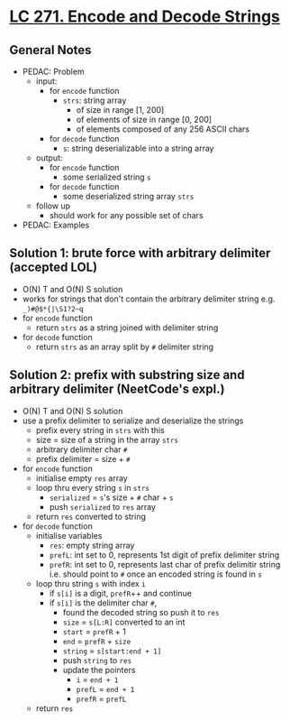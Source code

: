 # [LC 271. Encode and Decode Strings](https://leetcode.com/problems/encode-and-decode-strings/)

## General Notes

- PEDAC: Problem
  - input:
    - for `encode` function
      - `strs`: string array
        - of size in range \[1, 200]
        - of elements of size in range \[0, 200]
        - of elements composed of any 256 ASCII chars
    - for `decode` function
      - `s`: string deserializable into a string array
  - output:
    - for `encode` function
      - some serialized string `s`
    - for `decode` function
      - some deserialized string array `strs`
  - follow up
    - should work for any possible set of chars
- PEDAC: Examples

## Solution 1: brute force with arbitrary delimiter (accepted LOL)

- O(N) T and O(N) S solution
- works for strings that don't contain the arbitrary delimiter string e.g. `_)#@$*{|\S1?2~q`
- for `encode` function
  - return `strs` as a string joined with delimiter string
- for `decode` function
  - return `strs` as an array split by `#` delimiter string

## Solution 2: prefix with substring size and arbitrary delimiter (NeetCode's expl.)

- O(N) T and O(N) S solution
- use a prefix delimiter to serialize and deserialize the strings
  - prefix every string in `strs` with this
  - size = size of a string in the array `strs`
  - arbitrary delimiter char `#`
  - prefix delimiter = size + `#`
- for `encode` function
  - initialise empty `res` array
  - loop thru every string `s` in `strs`
    - `serialized` = `s`'s size + `#` char + `s`
    - push `serialized` to `res` array
  - return `res` converted to string
- for `decode` function
  - initialise variables
    - `res`: empty string array
    - `prefL`: int set to 0, represents 1st digit of prefix delimiter string
    - `prefR`: int set to 0, represents last char of prefix delimitir string i.e. should point to `#` once an encoded string is found in `s`
  - loop thru string `s` with index `i`
    - if `s[i]` is a digit, `prefR`++ and continue
    - if `s[i]` is the delimiter char `#`,
      - found the decoded string so push it to `res`
      - `size` = `s[L:R]` converted to an int
      - `start` = `prefR` + 1
      - `end` = `prefR` + `size`
      - `string` = `s[start:end + 1]`
      - push `string` to `res`
      - update the pointers
        - `i` = `end + 1`
        - `prefL` = `end + 1`
        - `prefR` = `prefL`
  - return `res`
